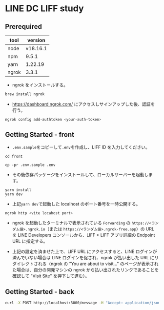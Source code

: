 # LINE DC LIFF study

## Prerequired

| tool  | version  |
| ----- | -------- |
| node  | v18.16.1 |
| npm   | 9.5.1    |
| yarn  | 1.22.19  |
| ngrok | 3.3.1    |

- ngrok をインストールする。

```bash
brew install ngrok
```

- <https://dashboard.ngrok.com/> にアクセスしサインアップした後、認証を行う。

```bash
ngrok config add-authtoken <your-auth-token>
```

## Getting Started - front

- `.env.sample`をコピーして`.env`を作成し、LIFF ID を入力してください。

```bash:
cd front

cp -pr .env.sample .env
```

- その後依存パッケージをインストールして、ローカルサーバーを起動します。

```bash:
yarn install
yarn dev
```

- 上記`yarn dev`で起動した localhost のポート番号を一時公開する。

```bash
ngrok http <vite locahost port>
```

- ngrok を起動したターミナルで表示されている `Forwarding` の `https://<ランダム値>.ngrok.io`（または `https://<ランダム値>.ngrok-free.app`）の URL を LINE Developers コンソールから、LIFF > LIFF アプリ詳細の Endpoint URL に指定する。

- 上記の設定を済ませた上で、LIFF URL にアクセスすると、LINE ログインが済んでいない場合は LINE ログインを促され、ngrok が払い出した URL にリダイレクトされる（ngrok の "You are about to visit..." のページが表示された場合は、自分の開発マシンの ngrok から払い出されたリンクであることを確認して "Visit Site" を押下して進む）。

## Getting Started - back

```bash
curl -X POST http://localhost:3000/message -H "Accept: application/json" -H "Content-type: application/json" -d '{ "message" : "test" }'  | jq
```
